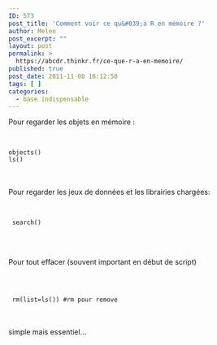 ```yaml
---
ID: 573
post_title: 'Comment voir ce qu&#039;a R en mémoire ?'
author: Melen
post_excerpt: ""
layout: post
permalink: >
  https://abcdr.thinkr.fr/ce-que-r-a-en-memoire/
published: true
post_date: 2011-11-08 16:12:50
tags: [ ]
categories:
  - base indispensable
---
```

Pour regarder les objets en mémoire :<br /><br /> <pre><code><br />objects()<br />ls()<br /></code></pre> <br /><br /> Pour regarder les jeux de données et les librairies chargées:<br /> <br />  <pre><code><br /> search()<br /> </code></pre>  <br /><br />Pour tout effacer (souvent important en début de script)<br /><br /> <pre><code><br /><br /> rm(list=ls()) #rm pour remove<br /></code></pre> <br /><br />simple mais essentiel...